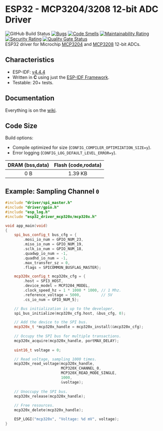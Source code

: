 # ESP32 - MCP3204/3208 12-bit ADC Driver

![GitHub Build Status](https://github.com/gfurtadoalmeida/esp32-driver-mcp320x/actions/workflows/build.yml/badge.svg) [![Bugs](https://sonarcloud.io/api/project_badges/measure?project=esp32_driver_mcp320x&metric=bugs)](https://sonarcloud.io/summary/new_code?id=esp32_driver_mcp320x) [![Code Smells](https://sonarcloud.io/api/project_badges/measure?project=esp32_driver_mcp320x&metric=code_smells)](https://sonarcloud.io/summary/new_code?id=esp32_driver_mcp320x) [![Maintainability Rating](https://sonarcloud.io/api/project_badges/measure?project=esp32_driver_mcp320x&metric=sqale_rating)](https://sonarcloud.io/summary/new_code?id=esp32_driver_mcp320x) [![Security Rating](https://sonarcloud.io/api/project_badges/measure?project=esp32_driver_mcp320x&metric=security_rating)](https://sonarcloud.io/summary/new_code?id=esp32_driver_mcp320x) [![Quality Gate Status](https://sonarcloud.io/api/project_badges/measure?project=esp32_driver_mcp320x&metric=alert_status)](https://sonarcloud.io/summary/new_code?id=esp32_driver_mcp320x)  
ESP32 driver for Microchip [MCP3204](https://www.microchip.com/en-us/product/MCP3204) and [MCP3208](https://www.microchip.com/en-us/product/MCP3208) 12-bit ADCs.

## Characteristics

* ESP-IDF: [v4.4.4](https://docs.espressif.com/projects/esp-idf/en/v4.4.4/esp32/index.html)
* Written in **C** using just the [ESP-IDF Framework](https://github.com/espressif/esp-idf).
* Testable: 20+ tests.

## Documentation

Everything is on the [wiki](https://github.com/gfurtadoalmeida/esp32-driver-mcp320x/wiki).

## Code Size

Build options:

* Compile optimized for size (`CONFIG_COMPILER_OPTIMIZATION_SIZE=y`).
* Error logging (`CONFIG_LOG_DEFAULT_LEVEL_ERROR=y`).

| DRAM (bss,data) | Flash (code,rodata) |
|:-:|:-:|
| 0 B | 1.39 KB |


## Example: Sampling Channel `0`

```cpp
#include "driver/spi_master.h"
#include "driver/gpio.h"
#include "esp_log.h"
#include "esp32_driver_mcp320x/mcp320x.h"

void app_main(void)
{
    spi_bus_config_t bus_cfg = {
        .mosi_io_num = GPIO_NUM_23,
        .miso_io_num = GPIO_NUM_19,
        .sclk_io_num = GPIO_NUM_18,
        .quadwp_io_num = -1,
        .quadhd_io_num = -1,
        .max_transfer_sz = 0,
        .flags = SPICOMMON_BUSFLAG_MASTER};

    mcp320x_config_t mcp320x_cfg = {
        .host = SPI3_HOST,
        .device_model = MCP3204_MODEL,
        .clock_speed_hz = 1 * 1000 * 1000, // 1 Mhz.
        .reference_voltage = 5000,         // 5V
        .cs_io_num = GPIO_NUM_5};

    // Bus initialization is up to the developer.
    spi_bus_initialize(mcp320x_cfg.host, &bus_cfg, 0);

    // Add the device to the SPI bus.
    mcp320x_t *mcp320x_handle = mcp320x_install(&mcp320x_cfg);
    
    // Occupy the SPI bus for multiple transactions.
    mcp320x_acquire(mcp320x_handle, portMAX_DELAY);
    
    uint16_t voltage = 0;

    // Read voltage, sampling 1000 times.
    mcp320x_read_voltage(mcp320x_handle, 
                         MCP320X_CHANNEL_0, 
                         MCP320X_READ_MODE_SINGLE,
                         1000, 
                         &voltage);
    
    // Unoccupy the SPI bus.
    mcp320x_release(mcp320x_handle);
    
    // Free resources.
    mcp320x_delete(mcp320x_handle);

    ESP_LOGI("mcp320x", "Voltage: %d mV", voltage);
}
```
